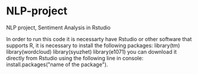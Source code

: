 # NLP-project
NLP project, Sentiment Analysis in Rstudio

In order to run this code it is necessarty have Rstudio or other software that supports R, it is necessary to install the following packages:
library(tm)
library(wordcloud)
library(syuzhet)
library(e1071)
you can download it directly from Rstudio using the following line in console: install.packages("name of the package").
